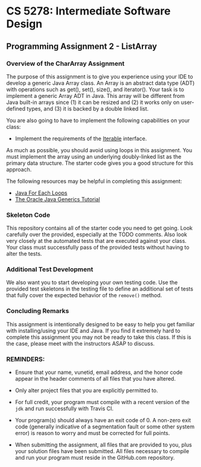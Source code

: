 # CS 5278: Intermediate Software Design
## Programming Assignment 2 - ListArray

### Overview of the CharArray Assignment

The purpose of this assignment is to give you experience using your IDE to develop a generic Java Array class.  An Array is an abstract data type (ADT) with operations such as get(), set(), size(), and iterator(). Your task is to implement a generic Array ADT in Java.  This array will be different from Java built-in arrays since (1) it can be resized and (2) it works only on user-defined types, and (3) it is backed by a double linked list.
 
You are also going to have to implement the following capabilities on your class:  
* Implement the requirements of the <a href="http://docs.oracle.com/javase/8/docs/api/java/lang/Iterable.html">Iterable</a> interface.

As much as possible, you should avoid using loops in this assignment.  You must implement the array using an underlying doubly-linked list as the primary data structure.  The starter code gives you a good structure for this approach.

The following resources may be helpful in completing this assignment:

* [Java For Each Loops](https://docs.oracle.com/javase/1.5.0/docs/guide/language/foreach.html)
* [The Oracle Java Generics Tutorial](http://docs.oracle.com/javase/tutorial/java/generics)

### Skeleton Code

This repository contains all of the starter code you need to get going.  Look carefully over the provided, especially at the TODO comments.
Also look very closely at the automated tests that are executed against your class.  Your class must successfully pass of the provided tests without having to alter the tests. 

### Additional Test Development ###

We also want you to start developing your own testing code.  Use the provided test skeletons in the testing file to define an additional set of tests that fully cover the expected behavior of the ```remove()``` method. 

### Concluding Remarks

This assignment is intentionally designed to be easy to help you get
familiar with installing/using your IDE and Java.  If you find it
extremely hard to complete this assignment you may not be ready to
take this class.  If this is the case, please meet with the instructors ASAP to
discuss.

### REMINDERS:

* Ensure that your name, vunetid, email address, and the honor code appear in the header comments of all files that you have altered.

* Only alter project files that you are explicitly permitted to.

* For full credit, your program must compile with a recent version of the `jdk` and run successfully with Travis CI.

* Your program(s) should always have an exit code of 0.  A non-zero exit code (generally indicative of a segmentation fault or some other system error) is reason to worry and must be corrected for full points.
  
* When submitting the assignment, all files that are provided to you, plus your solution files have been submitted. All files necessary to compile and run your program must reside in the GitHub.com repository. 

